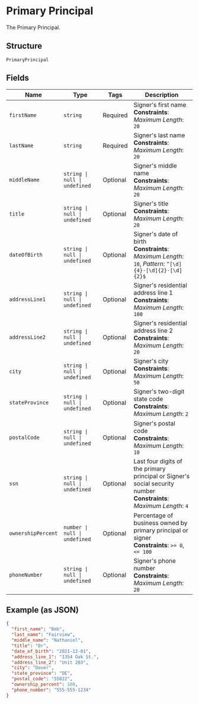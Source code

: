 
# Primary Principal

The Primary Principal.

## Structure

`PrimaryPrincipal`

## Fields

| Name | Type | Tags | Description |
|  --- | --- | --- | --- |
| `firstName` | `string` | Required | Signer's first name<br>**Constraints**: *Maximum Length*: `20` |
| `lastName` | `string` | Required | Signer's last name<br>**Constraints**: *Maximum Length*: `20` |
| `middleName` | `string \| null \| undefined` | Optional | Signer's middle name<br>**Constraints**: *Maximum Length*: `20` |
| `title` | `string \| null \| undefined` | Optional | Signer's title<br>**Constraints**: *Maximum Length*: `20` |
| `dateOfBirth` | `string \| null \| undefined` | Optional | Signer's date of birth<br>**Constraints**: *Maximum Length*: `10`, *Pattern*: `^[\d]{4}-[\d]{2}-[\d]{2}$` |
| `addressLine1` | `string \| null \| undefined` | Optional | Signer's residential address line 1<br>**Constraints**: *Maximum Length*: `100` |
| `addressLine2` | `string \| null \| undefined` | Optional | Signer's residential address line 2<br>**Constraints**: *Maximum Length*: `20` |
| `city` | `string \| null \| undefined` | Optional | Signer's city<br>**Constraints**: *Maximum Length*: `50` |
| `stateProvince` | `string \| null \| undefined` | Optional | Signer's two-digit state code<br>**Constraints**: *Maximum Length*: `2` |
| `postalCode` | `string \| null \| undefined` | Optional | Signer's postal code<br>**Constraints**: *Maximum Length*: `10` |
| `ssn` | `string \| null \| undefined` | Optional | Last four digits of the primary principal or Signer's social security number<br>**Constraints**: *Maximum Length*: `4` |
| `ownershipPercent` | `number \| null \| undefined` | Optional | Percentage of business owned by primary principal or signer<br>**Constraints**: `>= 0`, `<= 100` |
| `phoneNumber` | `string \| null \| undefined` | Optional | Signer's phone number<br>**Constraints**: *Maximum Length*: `20` |

## Example (as JSON)

```json
{
  "first_name": "Bob",
  "last_name": "Fairview",
  "middle_name": "Nathaniel",
  "title": "Dr",
  "date_of_birth": "2021-12-01",
  "address_line_1": "1354 Oak St.",
  "address_line_2": "Unit 203",
  "city": "Dover",
  "state_province": "DE",
  "postal_code": "55022",
  "ownership_percent": 100,
  "phone_number": "555-555-1234"
}
```

